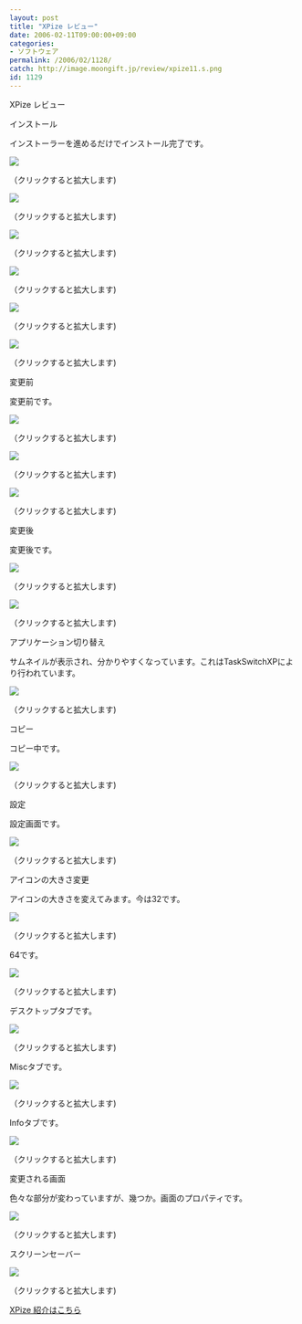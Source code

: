 ```yaml
---
layout: post
title: "XPize レビュー"
date: 2006-02-11T09:00:00+09:00
categories:
- ソフトウェア
permalink: /2006/02/1128/
catch: http://image.moongift.jp/review/xpize11.s.png
id: 1129
---
```

XPize レビュー  
<!--more-->

インストール

  

インストーラーを進めるだけでインストール完了です。

  

[![](http://image.moongift.jp/review/xpize1.s.png)](http://image.moongift.jp/review/xpize1.png)  
  
（クリックすると拡大します)

  

[![](http://image.moongift.jp/review/xpize2.s.png)](http://image.moongift.jp/review/xpize2.png)  
  
（クリックすると拡大します)

  

[![](http://image.moongift.jp/review/xpize3.s.png)](http://image.moongift.jp/review/xpize3.png)  
  
（クリックすると拡大します)

  

[![](http://image.moongift.jp/review/xpize4.s.png)](http://image.moongift.jp/review/xpize4.png)  
  
（クリックすると拡大します)

  

[![](http://image.moongift.jp/review/xpize5.s.png)](http://image.moongift.jp/review/xpize5.png)  
  
（クリックすると拡大します)

  

[![](http://image.moongift.jp/review/xpize6.s.png)](http://image.moongift.jp/review/xpize6.png)  
  
（クリックすると拡大します)

  

変更前

  

変更前です。

  

[![](http://image.moongift.jp/review/xpize7.s.png)](http://image.moongift.jp/review/xpize7.png)  
  
（クリックすると拡大します)

  

[![](http://image.moongift.jp/review/xpize8.s.png)](http://image.moongift.jp/review/xpize8.png)  
  
（クリックすると拡大します)

  

[![](http://image.moongift.jp/review/xpize9.s.png)](http://image.moongift.jp/review/xpize9.png)  
  
（クリックすると拡大します)

  

変更後

  

変更後です。

  

[![](http://image.moongift.jp/review/xpize10.s.png)](http://image.moongift.jp/review/xpize10.png)  
  
（クリックすると拡大します)

  

[![](http://image.moongift.jp/review/xpize11.s.png)](http://image.moongift.jp/review/xpize11.png)  
  
（クリックすると拡大します)

  

アプリケーション切り替え

  

サムネイルが表示され、分かりやすくなっています。これはTaskSwitchXPにより行われています。

  

[![](http://image.moongift.jp/review/xpize12.s.png)](http://image.moongift.jp/review/xpize12.png)  
  
（クリックすると拡大します)

  

コピー

  

コピー中です。

  

[![](http://image.moongift.jp/review/xpize14.s.png)](http://image.moongift.jp/review/xpize14.png)  
  
（クリックすると拡大します)

  

設定

  

設定画面です。

  

[![](http://image.moongift.jp/review/xpize15.s.png)](http://image.moongift.jp/review/xpize15.png)  
  
（クリックすると拡大します)

  

アイコンの大きさ変更

  

アイコンの大きさを変えてみます。今は32です。

  

[![](http://image.moongift.jp/review/xpize16.s.png)](http://image.moongift.jp/review/xpize16.png)  
  
（クリックすると拡大します)

  

64です。

  

[![](http://image.moongift.jp/review/xpize17.s.png)](http://image.moongift.jp/review/xpize17.png)  
  
（クリックすると拡大します)

  

デスクトップタブです。

  

[![](http://image.moongift.jp/review/xpize18.s.png)](http://image.moongift.jp/review/xpize18.png)  
  
（クリックすると拡大します)

  

Miscタブです。

  

[![](http://image.moongift.jp/review/xpize19.s.png)](http://image.moongift.jp/review/xpize19.png)  
  
（クリックすると拡大します)

  

Infoタブです。

  

[![](http://image.moongift.jp/review/xpize20.s.png)](http://image.moongift.jp/review/xpize20.png)  
  
（クリックすると拡大します)

  

変更される画面

  

色々な部分が変わっていますが、幾つか。画面のプロパティです。

  

[![](http://image.moongift.jp/review/xpize21.s.png)](http://image.moongift.jp/review/xpize21.png)  
  
（クリックすると拡大します)

  

スクリーンセーバー

  

[![](http://image.moongift.jp/review/xpize22.s.png)](http://image.moongift.jp/review/xpize22.png)  
  
（クリックすると拡大します)

  

[XPize 紹介はこちら](http://fw.moongift.jp/intro/i-1115.html)

